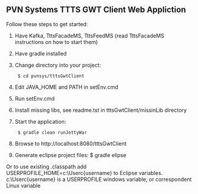 ## PVN Systems TTTS GWT Client Web Appliction

Follow these steps to get started:

1. Have Kafka, TttsFacadeMS, TttsFeedMS (read TttsFacadeMS instructions on how to start them)

2. Have gradle installed

3. Change directory into your project:

        $ cd pvnsys/tttsGwtClient

4. Edit JAVA_HOME and PATH in setEnv.cmd

5. Run setEnv.cmd

6. Install missing libs, see readme.tst in tttsGwtClient/missinLib directory

7. Start the application:

        $ gradle clean runJettyWar

8. Browse to http://localhost:8080/tttsGwtClient

9. Generate eclipse project files: $ gradle elipse

Or to use existing .classpath add USERPROFILE_HOME=c:\Userc\{username} to Eclipse variables. 
c:\Userc\{username} is a USERPROFILE windows variable, or correspondent Linux variable

